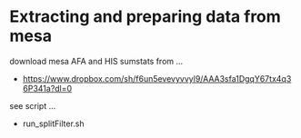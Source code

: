 # Extracting and preparing data from mesa

download mesa AFA and HIS sumstats from ...
- https://www.dropbox.com/sh/f6un5evevyvvyl9/AAA3sfa1DgqY67tx4q36P341a?dl=0

see script ...
- run_splitFilter.sh

